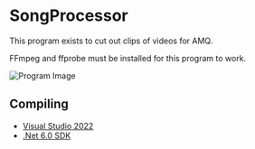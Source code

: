 # SongProcessor

This program exists to cut out clips of videos for AMQ.

FFmpeg and ffprobe must be installed for this program to work.

![Program Image](https://github.com/natekford/SongProcessor/assets/22116714/8b51f003-0347-4c54-8e7c-2715d6c19b49)



## Compiling

 * [Visual Studio 2022](https://visualstudio.microsoft.com/downloads/)
 * [.Net 6.0 SDK](https://dotnet.microsoft.com/download/dotnet/6.0)
